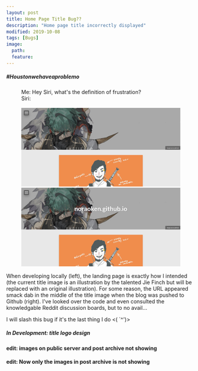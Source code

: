 ```yaml
---
layout: post
title: Home Page Title Bug??
description: "Home page title incorrectly displayed"
modified: 2019-10-08
tags: [Bugs]
image:
  path: 
  feature: 
---
```


##### #Houstonwehaveaproblemo

<figure class="half">
  <figcaption>
    Me: Hey Siri, what's the definition of frustration?<br>
    Siri:
  </figcaption> 
  <br>
  <img src="./images/Index_Title_LocalHost.JPG" alt="Title Image on Local Host">
	<img src="./images/Index_Title_HostError.JPG" alt="Title Image on Public Host With Error">
	 
</figure>

When developing locally (left), the landing page is exactly how I intended (the current title image is an illustration by the talented Jie Finch but will be replaced with an original illustration). For some reason, the URL appeared smack dab in the middle of the title image when the blog was pushed to Github (right). I've looked over the code and even consulted the knowledgable Reddit discussion boards, but to no avail...

I will slash this bug if it's the last thing I do <(  `^')>

##### In Development: title logo design

#### edit: images on public server and post archive not showing
#### edit: Now only the images in post archive is not showing
